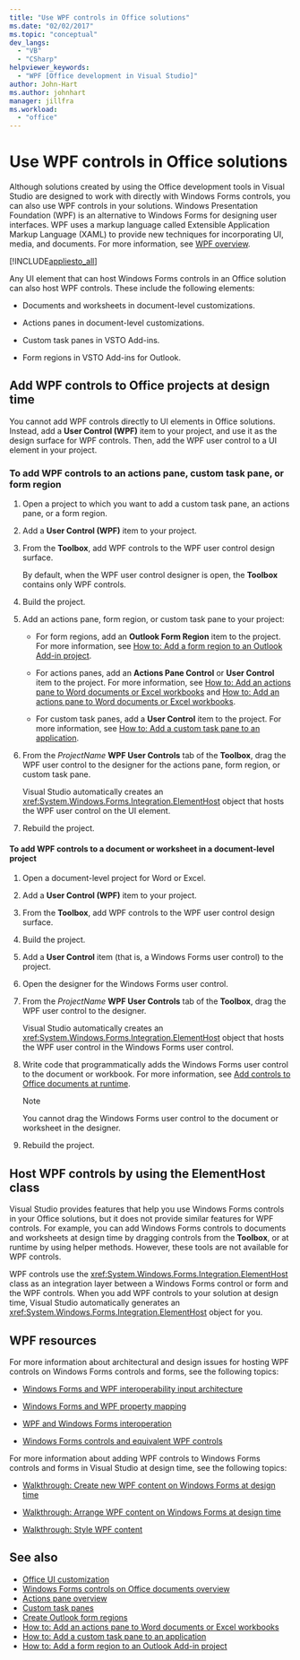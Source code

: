 ```yaml
---
title: "Use WPF controls in Office solutions"
ms.date: "02/02/2017"
ms.topic: "conceptual"
dev_langs:
  - "VB"
  - "CSharp"
helpviewer_keywords:
  - "WPF [Office development in Visual Studio]"
author: John-Hart
ms.author: johnhart
manager: jillfra
ms.workload:
  - "office"
---
```

# Use WPF controls in Office solutions

Although solutions created by using the Office development tools in Visual Studio are designed to work with directly with Windows Forms controls, you can also use WPF controls in your solutions. Windows Presentation Foundation (WPF) is an alternative to Windows Forms for designing user interfaces. WPF uses a markup language called Extensible Application Markup Language (XAML) to provide new techniques for incorporating UI, media, and documents. For more information, see [WPF overview](../designers/introduction-to-wpf.md).

[!INCLUDE[appliesto_all](../vsto/includes/appliesto-all-md.md)]

Any UI element that can host Windows Forms controls in an Office solution can also host WPF controls. These include the following elements:

- Documents and worksheets in document-level customizations.

- Actions panes in document-level customizations.

- Custom task panes in VSTO Add-ins.

- Form regions in VSTO Add-ins for Outlook.

## Add WPF controls to Office projects at design time

You cannot add WPF controls directly to UI elements in Office solutions. Instead, add a **User Control (WPF)** item to your project, and use it as the design surface for WPF controls. Then, add the WPF user control to a UI element in your project.

### To add WPF controls to an actions pane, custom task pane, or form region

1. Open a project to which you want to add a custom task pane, an actions pane, or a form region.

2. Add a **User Control (WPF)** item to your project.

3. From the **Toolbox**, add WPF controls to the WPF user control design surface.

     By default, when the WPF user control designer is open, the **Toolbox** contains only WPF controls.

4. Build the project.

5. Add an actions pane, form region, or custom task pane to your project:

    - For form regions, add an **Outlook Form Region** item to the project. For more information, see [How to: Add a form region to an Outlook Add-in project](../vsto/how-to-add-a-form-region-to-an-outlook-add-in-project.md).

    - For actions panes, add an **Actions Pane Control** or **User Control** item to the project. For more information, see [How to: Add an actions pane to Word documents or Excel workbooks](../vsto/how-to-add-an-actions-pane-to-word-documents-or-excel-workbooks.md) and [How to: Add an actions pane to Word documents or Excel workbooks](../vsto/how-to-add-an-actions-pane-to-word-documents-or-excel-workbooks.md).

    - For custom task panes, add a **User Control** item to the project. For more information, see [How to: Add a custom task pane to an application](../vsto/how-to-add-a-custom-task-pane-to-an-application.md).

6. From the *ProjectName* **WPF User Controls** tab of the **Toolbox**, drag the WPF user control to the designer for the actions pane, form region, or custom task pane.

     Visual Studio automatically creates an <xref:System.Windows.Forms.Integration.ElementHost> object that hosts the WPF user control on the UI element.

7. Rebuild the project.

#### To add WPF controls to a document or worksheet in a document-level project

1. Open a document-level project for Word or Excel.

2. Add a **User Control (WPF)** item to your project.

3. From the **Toolbox**, add WPF controls to the WPF user control design surface.

4. Build the project.

5. Add a **User Control** item (that is, a Windows Forms user control) to the project.

6. Open the designer for the Windows Forms user control.

7. From the *ProjectName* **WPF User Controls** tab of the **Toolbox**, drag the WPF user control to the designer.

     Visual Studio automatically creates an <xref:System.Windows.Forms.Integration.ElementHost> object that hosts the WPF user control in the Windows Forms user control.

8. Write code that programmatically adds the Windows Forms user control to the document or workbook. For more information, see [Add controls to Office documents at runtime](../vsto/adding-controls-to-office-documents-at-run-time.md).

    > [!NOTE]
    > You cannot drag the Windows Forms user control to the document or worksheet in the designer.

9. Rebuild the project.

## Host WPF controls by using the ElementHost class

Visual Studio provides features that help you use Windows Forms controls in your Office solutions, but it does not provide similar features for WPF controls. For example, you can add Windows Forms controls to documents and worksheets at design time by dragging controls from the **Toolbox**, or at runtime by using helper methods. However, these tools are not available for WPF controls.

WPF controls use the <xref:System.Windows.Forms.Integration.ElementHost> class as an integration layer between a Windows Forms control or form and the WPF controls. When you add WPF controls to your solution at design time, Visual Studio automatically generates an <xref:System.Windows.Forms.Integration.ElementHost> object for you.

## WPF resources

For more information about architectural and design issues for hosting WPF controls on Windows Forms controls and forms, see the following topics:

- [Windows Forms and WPF interoperability input architecture](/dotnet/framework/wpf/advanced/windows-forms-and-wpf-interoperability-input-architecture)

- [Windows Forms and WPF property mapping](/dotnet/framework/wpf/advanced/windows-forms-and-wpf-property-mapping)

- [WPF and Windows Forms interoperation](/dotnet/framework/wpf/advanced/wpf-and-windows-forms-interoperation)

- [Windows Forms controls and equivalent WPF controls](/dotnet/framework/wpf/advanced/windows-forms-controls-and-equivalent-wpf-controls)

For more information about adding WPF controls to Windows Forms controls and forms in Visual Studio at design time, see the following topics:

- [Walkthrough: Create new WPF content on Windows Forms at design time](/dotnet/framework/winforms/advanced/walkthrough-creating-new-wpf-content-on-windows-forms-at-design-time)

- [Walkthrough: Arrange WPF content on Windows Forms at design time](/dotnet/framework/winforms/advanced/walkthrough-arranging-wpf-content-on-windows-forms-at-design-time)

- [Walkthrough: Style WPF content](/dotnet/framework/winforms/advanced/walkthrough-styling-wpf-content)

## See also

- [Office UI customization](../vsto/office-ui-customization.md)
- [Windows Forms controls on Office documents overview](../vsto/windows-forms-controls-on-office-documents-overview.md)
- [Actions pane overview](../vsto/actions-pane-overview.md)
- [Custom task panes](../vsto/custom-task-panes.md)
- [Create Outlook form regions](../vsto/creating-outlook-form-regions.md)
- [How to: Add an actions pane to Word documents or Excel workbooks](../vsto/how-to-add-an-actions-pane-to-word-documents-or-excel-workbooks.md)
- [How to: Add a custom task pane to an application](../vsto/how-to-add-a-custom-task-pane-to-an-application.md)
- [How to: Add a form region to an Outlook Add-in project](../vsto/how-to-add-a-form-region-to-an-outlook-add-in-project.md)
